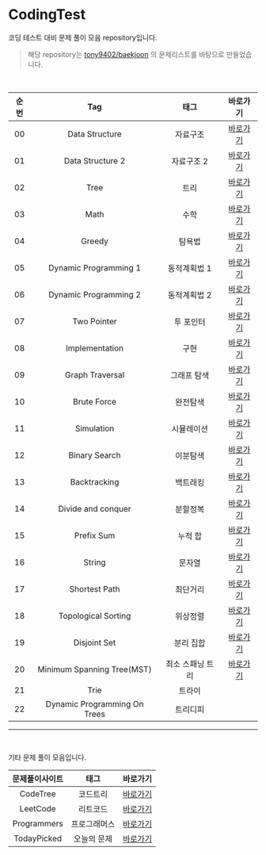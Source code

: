 # CodingTest
코딩 테스트 대비 문제 풀이 모음 repository입니다.

> 해당 repository는 [tony9402/baekjoon](https://github.com/tony9402/baekjoon) 의 문제리스트를 바탕으로 만들었습니다.  

<br>

| 순번 | Tag                          | 태그                | 바로가기 |
| :--: | :--------------------------: | :-----------------: | :-------:|
| 00 | Data Structure | 자료구조 | [바로가기](https://github.com/EUNJEONGMUN/CodingTest/tree/main/DataStructure) |
| 01 | Data Structure 2 | 자료구조 2 | [바로가기](https://github.com/EUNJEONGMUN/CodingTest/tree/main/DataStructure2) |
| 02 | Tree | 트리 | [바로가기](https://github.com/EUNJEONGMUN/CodingTest/tree/main/Tree) |
| 03 | Math | 수학 | [바로가기](https://github.com/EUNJEONGMUN/CodingTest/tree/main/Math) |
| 04 | Greedy | 탐욕법 | [바로가기](https://github.com/EUNJEONGMUN/CodingTest/tree/main/Greedy) |
| 05 | Dynamic Programming 1 | 동적계획법 1 | [바로가기](https://github.com/EUNJEONGMUN/CodingTest/tree/main/DynamicProgramming1) |
| 06 | Dynamic Programming 2 | 동적계획법 2 | [바로가기](https://github.com/EUNJEONGMUN/CodingTest/tree/main/DynamicProgramming2) |
| 07 | Two Pointer | 투 포인터 | [바로가기](https://github.com/EUNJEONGMUN/CodingTest/tree/main/TwoPointer) |
| 08 | Implementation | 구현 | [바로가기](https://github.com/EUNJEONGMUN/CodingTest/tree/main/Implementation) |
| 09 | Graph Traversal | 그래프 탐색 | [바로가기](https://github.com/EUNJEONGMUN/CodingTest/tree/main/GraphTraversal) |
| 10 | Brute Force | 완전탐색 | [바로가기](https://github.com/EUNJEONGMUN/CodingTest/tree/main/BruteForce) |
| 11 | Simulation | 시뮬레이션 | [바로가기](https://github.com/EUNJEONGMUN/CodingTest/tree/main/Simulation) |
| 12 | Binary Search | 이분탐색 | [바로가기](https://github.com/EUNJEONGMUN/CodingTest/tree/main/BinarySearch) |
| 13 | Backtracking | 백트래킹 | [바로가기](https://github.com/EUNJEONGMUN/CodingTest/tree/main/Backtracking) |
| 14 | Divide and conquer | 분할정복 | [바로가기](https://github.com/EUNJEONGMUN/CodingTest/tree/main/Divide_and_Conquer) |
| 15 | Prefix Sum | 누적 합 | [바로가기](https://github.com/EUNJEONGMUN/CodingTest/tree/main/PrefixSum) |
| 16 | String | 문자열 | [바로가기](https://github.com/EUNJEONGMUN/CodingTest/tree/main/String) |
| 17 | Shortest Path | 최단거리 | [바로가기](https://github.com/EUNJEONGMUN/CodingTest/tree/main/ShortestPath) |
| 18 | Topological Sorting | 위상정렬 | [바로가기](https://github.com/EUNJEONGMUN/CodingTest/tree/main/TopologicalSorting) |
| 19 | Disjoint Set | 분리 집합 | [바로가기](https://github.com/EUNJEONGMUN/CodingTest/tree/main/DisjointSet) |
| 20 | Minimum Spanning Tree(MST) | 최소 스패닝 트리 | [바로가기](https://github.com/EUNJEONGMUN/CodingTest/tree/main/MinimumSpanningTree) |
| 21 | Trie | 트라이 |       |
| 22 | Dynamic Programming On Trees | 트리디피 |       |



---

<br>

기타 문제 풀이 모음입니다.

| 문제풀이사이트                | 태그                | 바로가기 |
| :--------------------------: | :-----------------: | :-------:|
| CodeTree | 코드트리 | [바로가기](https://github.com/EUNJEONGMUN/CodingTest/tree/main/CodeTree) |
| LeetCode | 리트코드 | [바로가기](https://github.com/EUNJEONGMUN/CodingTest/tree/main/LeetCode) |
| Programmers | 프로그래머스 | [바로가기](https://github.com/EUNJEONGMUN/CodingTest/tree/main/programmers) |
| TodayPicked | 오늘의 문제 | [바로가기](https://github.com/EUNJEONGMUN/CodingTest/tree/main/TodayPicked) |
